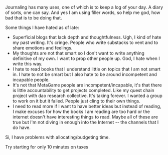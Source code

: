 
Journaling has many uses, one of which is to keep a log of your day. A diary of sorts, one can say. And yes I am using filler words, so help me god, how bad that is to be doing that. 

Some things I have hated as of late: 
- Superficial blogs that lack depth and thoughtfulness. Ugh, I kind of hate my past writing. It's cringe. People who write substacks to vent and to share emotions and feelings. 
- My thoughts are not that smart so I don't want to write anything definitive of my own. I want to prop other people up. God, I hate when I write this way. 
- I hate to read books that I understand little on topics that I am not smart in. I hate to not be smart but I also hate to be around incompetent and incapable people. 
- It's not that MetaGame people are incompetent/incapable, it's that there is little accountability to get projects completed. Like my quest chain project with dao research collective. It's taking forever. I wanted a group to work on it but it failed. People just cling to their own things. 
- I need to read more if I want to have better ideas but instead of reading, I make excuses for how the books I am reading are too hard or the internet doesn't have interesting things to read. Maybe all of these are true but I'm not diving in enough into the Internet -- the channels that I do have. 

Si, I have problems with allocating/budgeting time. 

Try starting for only 10 minutes on taxes


